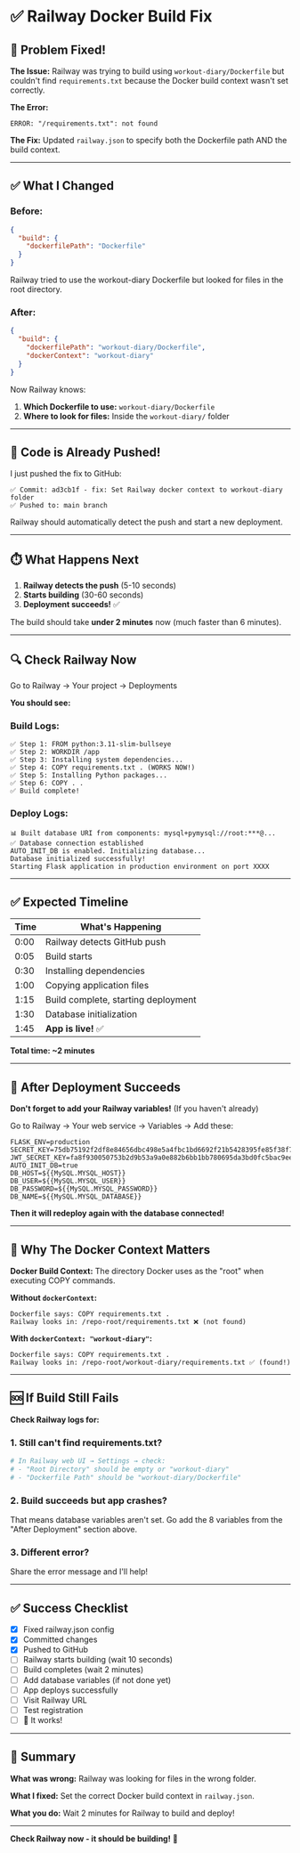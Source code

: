 # ✅ Railway Docker Build Fix

## 🔧 Problem Fixed!

**The Issue:** Railway was trying to build using `workout-diary/Dockerfile` but couldn't find `requirements.txt` because the Docker build context wasn't set correctly.

**The Error:**
```
ERROR: "/requirements.txt": not found
```

**The Fix:** Updated `railway.json` to specify both the Dockerfile path AND the build context.

---

## ✅ What I Changed

### Before:
```json
{
  "build": {
    "dockerfilePath": "Dockerfile"
  }
}
```

Railway tried to use the workout-diary Dockerfile but looked for files in the root directory.

### After:
```json
{
  "build": {
    "dockerfilePath": "workout-diary/Dockerfile",
    "dockerContext": "workout-diary"
  }
}
```

Now Railway knows:
1. **Which Dockerfile to use:** `workout-diary/Dockerfile`
2. **Where to look for files:** Inside the `workout-diary/` folder

---

## 🚀 Code is Already Pushed!

I just pushed the fix to GitHub:
```
✅ Commit: ad3cb1f - fix: Set Railway docker context to workout-diary folder
✅ Pushed to: main branch
```

Railway should automatically detect the push and start a new deployment.

---

## ⏱️ What Happens Next

1. **Railway detects the push** (5-10 seconds)
2. **Starts building** (30-60 seconds)
3. **Deployment succeeds!** ✅

The build should take **under 2 minutes** now (much faster than 6 minutes).

---

## 🔍 Check Railway Now

Go to Railway → Your project → Deployments

**You should see:**

### Build Logs:
```
✅ Step 1: FROM python:3.11-slim-bullseye
✅ Step 2: WORKDIR /app
✅ Step 3: Installing system dependencies...
✅ Step 4: COPY requirements.txt . (WORKS NOW!)
✅ Step 5: Installing Python packages...
✅ Step 6: COPY . .
✅ Build complete!
```

### Deploy Logs:
```
📊 Built database URI from components: mysql+pymysql://root:***@...
✅ Database connection established
AUTO_INIT_DB is enabled. Initializing database...
Database initialized successfully!
Starting Flask application in production environment on port XXXX
```

---

## ✅ Expected Timeline

| Time | What's Happening |
|------|------------------|
| 0:00 | Railway detects GitHub push |
| 0:05 | Build starts |
| 0:30 | Installing dependencies |
| 1:00 | Copying application files |
| 1:15 | Build complete, starting deployment |
| 1:30 | Database initialization |
| 1:45 | **App is live!** ✅ |

**Total time: ~2 minutes**

---

## 🎯 After Deployment Succeeds

**Don't forget to add your Railway variables!** (If you haven't already)

Go to Railway → Your web service → Variables → Add these:

```env
FLASK_ENV=production
SECRET_KEY=75db75192f2df8e84656dbc498e5a4fbc1bd6692f21b5428395fe85f38f73666
JWT_SECRET_KEY=fa8f930050753b2d9b53a9a0e882b6bb1bb780695da3bd0fc5bac9ee295e28ae
AUTO_INIT_DB=true
DB_HOST=${{MySQL.MYSQL_HOST}}
DB_USER=${{MySQL.MYSQL_USER}}
DB_PASSWORD=${{MySQL.MYSQL_PASSWORD}}
DB_NAME=${{MySQL.MYSQL_DATABASE}}
```

**Then it will redeploy again with the database connected!**

---

## 📖 Why The Docker Context Matters

**Docker Build Context:** The directory Docker uses as the "root" when executing COPY commands.

**Without `dockerContext`:**
```
Dockerfile says: COPY requirements.txt .
Railway looks in: /repo-root/requirements.txt ❌ (not found)
```

**With `dockerContext: "workout-diary"`:**
```
Dockerfile says: COPY requirements.txt .
Railway looks in: /repo-root/workout-diary/requirements.txt ✅ (found!)
```

---

## 🆘 If Build Still Fails

**Check Railway logs for:**

### 1. Still can't find requirements.txt?
```bash
# In Railway web UI → Settings → check:
# - "Root Directory" should be empty or "workout-diary"
# - "Dockerfile Path" should be "workout-diary/Dockerfile"
```

### 2. Build succeeds but app crashes?
That means database variables aren't set. Go add the 8 variables from the "After Deployment" section above.

### 3. Different error?
Share the error message and I'll help!

---

## ✅ Success Checklist

- [x] Fixed railway.json config
- [x] Committed changes
- [x] Pushed to GitHub
- [ ] Railway starts building (wait 10 seconds)
- [ ] Build completes (wait 2 minutes)
- [ ] Add database variables (if not done yet)
- [ ] App deploys successfully
- [ ] Visit Railway URL
- [ ] Test registration
- [ ] 🎉 It works!

---

## 🎯 Summary

**What was wrong:** Railway was looking for files in the wrong folder.

**What I fixed:** Set the correct Docker build context in `railway.json`.

**What you do:** Wait 2 minutes for Railway to build and deploy!

---

**Check Railway now - it should be building!** 🚀

